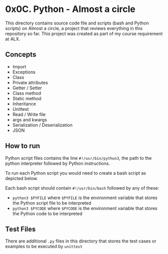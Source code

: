 # 0x0C. Python - Almost a circle
This directory contains source code file and scripts (bash and Python scripts) on Almost a circle, a project that reviews everything in this repository so far. This project was created as part of my course requirement at ALX.

## Concepts
* Import
* Exceptions
* Class
* Private attributes
* Getter / Setter
* Class method
* Static method
* Inheritance
* Unittest
* Read / Write file
* args and kwargs
* Serialization / Deserialization
* JSON

## How to run
Python script files contains the line `#!/usr/bin/python3`, the path to the python interpreter followed by Python instructions.

To run each Python script you would need to create a bash script as depicted below.

Each bash script should contain `#!/usr/bin/bash` followed by any of these:
* `python3 $PYFILE` where `$PYFILE` is the environment variable that stores the Python script file to be interpreted
* `python3 $PYCODE` where `$PYCODE` is the environment variable that stores the Python code to be interpreted

## Test Files
There are additional `.py` files in this directory that stores the test cases or examples to be executed by `unittest`
